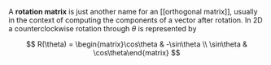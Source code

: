 A **rotation matrix** is just another name for an [[orthogonal matrix]], usually in the context of computing the components of a vector after rotation. In 2D a counterclockwise rotation through $\theta$ is represented by

$$
R(\theta) = \begin{matrix}\cos\theta & -\sin\theta \\ \sin\theta & \cos\theta\end{matrix}
$$